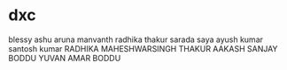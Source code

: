 # dxc
blessy 
ashu
aruna 
manvanth
radhika thakur
sarada saya
ayush kumar
santosh kumar
RADHIKA MAHESHWARSINGH THAKUR
AAKASH SANJAY BODDU
YUVAN AMAR BODDU
